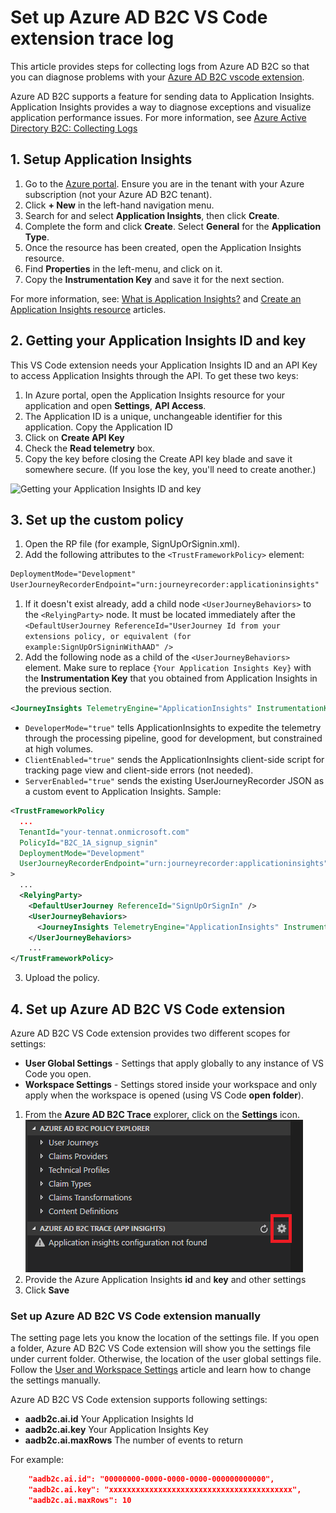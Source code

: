 # Set up Azure AD B2C VS Code extension trace log

This article provides steps for collecting logs from Azure AD B2C so that you can diagnose problems with your [Azure AD B2C vscode extension](https://marketplace.visualstudio.com/items?itemName=AzureADB2CTools.aadb2c).

Azure AD B2C supports a feature for sending data to Application Insights.  Application Insights provides a way to diagnose exceptions and visualize application performance issues. For more information, see [Azure Active Directory B2C: Collecting Logs](https://docs.microsoft.com/en-us/azure/active-directory-b2c/active-directory-b2c-troubleshoot-custom)

## 1. Setup Application Insights

1. Go to the [Azure portal](https://portal.azure.com). Ensure you are in the tenant with your Azure subscription (not your Azure AD B2C tenant).
1. Click **+ New** in the left-hand navigation menu.
1. Search for and select **Application Insights**, then click **Create**.
1. Complete the form and click **Create**. Select **General** for the **Application Type**.
1. Once the resource has been created, open the Application Insights resource.
1. Find **Properties** in the left-menu, and click on it.
1. Copy the **Instrumentation Key** and save it for the next section.


For more information, see: [What is Application Insights?](https://docs.microsoft.com/en-us/azure/application-insights/app-insights-overview?toc=/azure/azure-monitor/toc.json) and [Create an Application Insights resource](https://docs.microsoft.com/en-us/azure/application-insights/app-insights-create-new-resource) articles.

## 2. Getting your Application Insights ID and key
This VS Code extension needs your Application Insights ID and an API Key to access Application Insights through the API. To get these two keys:

1. In Azure portal, open the Application Insights resource for your application and open **Settings**, **API Access**.
1. The Application ID is a unique, unchangeable identifier for this application. Copy the Application ID
1. Click on **Create API Key**
1. Check the **Read telemetry** box.
1. Copy the key before closing the Create API key blade and save it somewhere secure. (If you lose the key, you'll need to create another.)
 
![Getting your Application Insights ID and key](https://dev.applicationinsights.io/content/010.png)


## 3. Set up the custom policy

1. Open the RP file (for example, SignUpOrSignin.xml).
1. Add the following attributes to the `<TrustFrameworkPolicy>` element:

  ```XML
  DeploymentMode="Development"
  UserJourneyRecorderEndpoint="urn:journeyrecorder:applicationinsights"
  ```

1. If it doesn't exist already, add a child node `<UserJourneyBehaviors>` to the `<RelyingParty>` node. It must be located immediately after the `<DefaultUserJourney ReferenceId="UserJourney Id from your extensions policy, or equivalent (for example:SignUpOrSigninWithAAD" />`
2. Add the following node as a child of the `<UserJourneyBehaviors>` element. Make sure to replace `{Your Application Insights Key}` with the **Instrumentation Key** that you obtained from Application Insights in the previous section.

  ```XML
  <JourneyInsights TelemetryEngine="ApplicationInsights" InstrumentationKey="{Your Application Insights Key}" DeveloperMode="true" ClientEnabled="false" ServerEnabled="true" TelemetryVersion="1.0.0" />
  ```

  * `DeveloperMode="true"` tells ApplicationInsights to expedite the telemetry through the processing pipeline, good for development, but constrained at high volumes.
  * `ClientEnabled="true"` sends the ApplicationInsights client-side script for tracking page view and client-side errors (not needed).
  * `ServerEnabled="true"` sends the existing UserJourneyRecorder JSON as a custom event to Application Insights.
Sample:

  ```XML
  <TrustFrameworkPolicy
    ...
    TenantId="your-tennat.onmicrosoft.com"
    PolicyId="B2C_1A_signup_signin"
    DeploymentMode="Development"
    UserJourneyRecorderEndpoint="urn:journeyrecorder:applicationinsights"
  >
    ...
    <RelyingParty>
      <DefaultUserJourney ReferenceId="SignUpOrSignIn" />
      <UserJourneyBehaviors>
        <JourneyInsights TelemetryEngine="ApplicationInsights" InstrumentationKey="{Your Application Insights Key}" DeveloperMode="true" ClientEnabled="false" ServerEnabled="true" TelemetryVersion="1.0.0" />
      </UserJourneyBehaviors>
      ...
  </TrustFrameworkPolicy>
  ```

3. Upload the policy.

## 4. Set up Azure AD B2C VS Code extension
Azure AD B2C VS Code extension provides two different scopes for settings:
- **User Global Settings** - Settings that apply globally to any instance of VS Code you open.
- **Workspace Settings** - Settings stored inside your workspace and only apply when the workspace is opened (using VS Code **open folder**).

1. From the **Azure AD B2C Trace** explorer, click on the **Settings** icon.
    ![Application Insights Settings](media/app-insights-settings.png)
1. Provide the Azure Application Insights **id** and **key** and other settings
1. Click **Save**

### Set up Azure AD B2C VS Code extension manually
The setting page lets you know the location of the settings file. If you open a folder, Azure AD B2C VS Code extension will show you the settings file under current folder. Otherwise, the location of the user global settings file. Follow the [User and Workspace Settings](https://code.visualstudio.com/docs/getstarted/settings) article and learn how to change the settings manually.

Azure AD B2C VS Code extension supports following settings:
- **aadb2c.ai.id** Your Application Insights Id
- **aadb2c.ai.key** Your Application Insights Key
- **aadb2c.ai.maxRows** The number of events to return

For example:

```JSON
    "aadb2c.ai.id": "00000000-0000-0000-0000-000000000000",
    "aadb2c.ai.key": "xxxxxxxxxxxxxxxxxxxxxxxxxxxxxxxxxxxxxxxxx",
    "aadb2c.ai.maxRows": 10
```